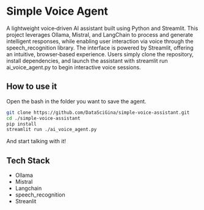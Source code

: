 # Simple Voice Agent

A lightweight voice‑driven AI assistant built using Python and Streamlit. This project leverages Ollama, Mistral, and LangChain to process and generate intelligent responses, while enabling user interaction via voice through the speech_recognition library. The interface is powered by Streamlit, offering an intuitive, browser‑based experience. Users simply clone the repository, install dependencies, and launch the assistant with streamlit run ai_voice_agent.py to begin interactive voice sessions. 

## How to use it

Open the bash in the folder you want to save the agent.

```Bash
git clone https://github.com/DataSciGina/simple-voice-assistant.git
cd ./simple-voice-assistant
pip install
streamlit run ./ai_voice_agent.py
```

And start talking with it!

## Tech Stack

- Ollama
- Mistral
- Langchain
- speech_recognition
- Streanlit
